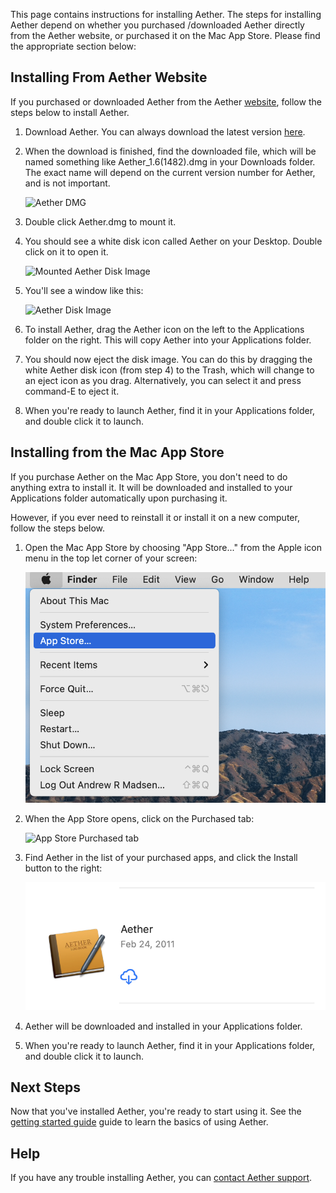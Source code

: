 This page contains instructions for installing Aether. The steps for installing Aether depend on whether you purchased /downloaded Aether directly from the Aether website, or purchased it on the Mac App Store. Please find the appropriate section below:

## Installing From Aether Website

If you purchased or downloaded Aether from the Aether [website](http://www.aetherlog.com/), follow the steps below to install Aether.

1. Download Aether. You can always download the latest version [here](http://builds.openreelsoftware.com/apps/aether/release/download/latest_dmg).
2. When the download is finished, find the downloaded file, which will be named something like Aether_1.6(1482).dmg in your Downloads folder. The exact name will depend on the current version number for Aether, and is not important.

    ![Aether DMG](images/AetherDMG.png)

3. Double click Aether.dmg to mount it.
4. You should see a white disk icon called Aether on your Desktop. Double click on it to open it.

    ![Mounted Aether Disk Image](images/MountedAetherDMG.png)

5. You'll see a window like this:

    ![Aether Disk Image](images/AetherDiskImage.png)

6. To install Aether, drag the Aether icon on the left to the Applications folder on the right. This will copy Aether into your Applications folder.
7. You should now eject the disk image. You can do this by dragging the white Aether disk icon (from step 4) to the Trash, which will change to an eject icon as you drag. Alternatively, you can select it and press command-E to eject it.
8. When you're ready to launch Aether, find it in your Applications folder, and double click it to launch.

## Installing from the Mac App Store

If you purchase Aether on the Mac App Store, you don't need to do anything extra to install it. It will be downloaded and installed to your Applications folder automatically upon purchasing it.

However, if you ever need to reinstall it or install it on a new computer, follow the steps below.

1. Open the Mac App Store by choosing "App Store..." from the Apple icon menu in the top let corner of your screen:

    ![App Store in Apple Menu](images/AppleMenuAppStore.png)

2. When the App Store opens, click on the Purchased tab:

    ![App Store Purchased tab](images/AppStorePurchasedTab.png)

3. Find Aether in the list of your purchased apps, and click the Install button to the right:

    ![App Store Install Button](images/AppStoreInstallAether.png)

4. Aether will be downloaded and installed in your Applications folder.

5. When you're ready to launch Aether, find it in your Applications folder, and double click it to launch.

## Next Steps

Now that you've installed Aether, you're ready to start using it. See the [getting started guide](gettingstarted) guide to learn the basics of using Aether.

## Help

If you have any trouble installing Aether, you can [contact Aether support](http://www.aetherlog.com/contact.html).
